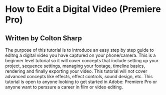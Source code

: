 # How to Edit a Digital Video (Premiere Pro)
## Written by Colton Sharp

The purpose of this tutorial is to introduce an easy step by step guide to editng a digital video you have captured on your phone/camera. This is a beginner level tutorial so it will cover concepts that include setting up your project, sequence settings, managing your footage, timeline basics, rendering and finally exporting your video. This tutorial will not cover advanced concepts like effects, effect controls, sound design, etc. This tutorial is open to anyone looking to get started in Adobe: Premiere Pro or anyone want to perssure a career in film or video editing. 
